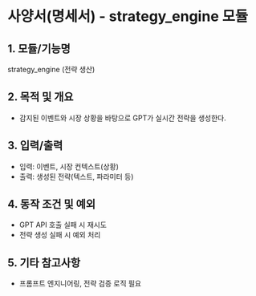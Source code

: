 # 사양서(명세서) - strategy_engine 모듈

## 1. 모듈/기능명
strategy_engine (전략 생산)

## 2. 목적 및 개요
- 감지된 이벤트와 시장 상황을 바탕으로 GPT가 실시간 전략을 생성한다.

## 3. 입력/출력
- 입력: 이벤트, 시장 컨텍스트(상황)
- 출력: 생성된 전략(텍스트, 파라미터 등)

## 4. 동작 조건 및 예외
- GPT API 호출 실패 시 재시도
- 전략 생성 실패 시 예외 처리

## 5. 기타 참고사항
- 프롬프트 엔지니어링, 전략 검증 로직 필요 
